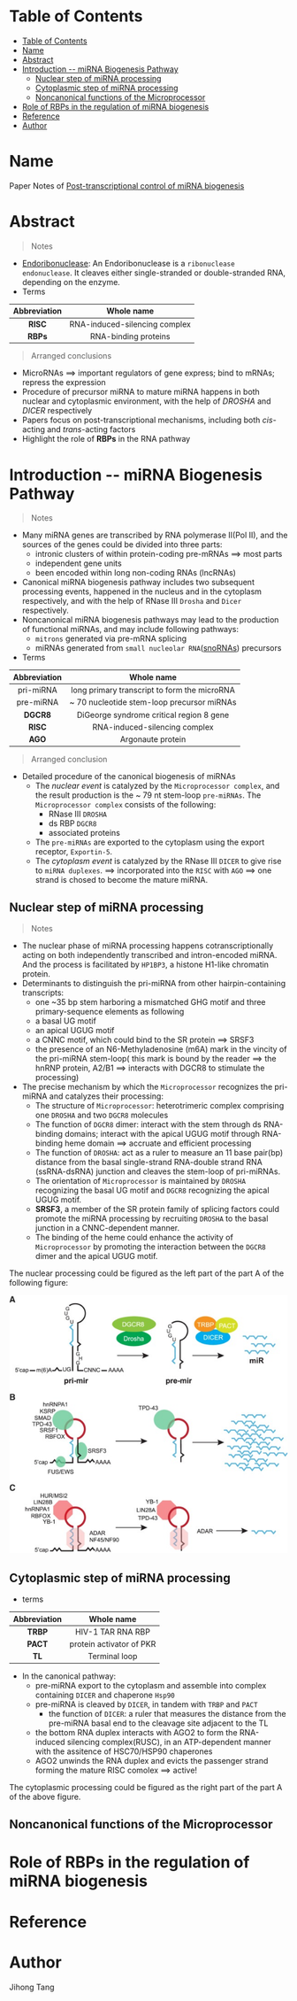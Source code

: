 [TOC levels=1-3]: #

# Table of Contents
- [Table of Contents](#table-of-contents)
- [Name](#name)
- [Abstract](#abstract)
- [Introduction -- miRNA Biogenesis Pathway](#introduction----mirna-biogenesis-pathway)
  - [Nuclear step of miRNA processing](#nuclear-step-of-mirna-processing)
  - [Cytoplasmic step of miRNA processing](#cytoplasmic-step-of-mirna-processing)
  - [Noncanonical functions of the Microprocessor](#noncanonical-functions-of-the-microprocessor)
- [Role of RBPs in the regulation of miRNA biogenesis](#role-of-rbps-in-the-regulation-of-mirna-biogenesis)
- [Reference](#reference)
- [Author](#author)

# Name
Paper Notes of [Post-transcriptional control of miRNA biogenesis](http://rnajournal.cshlp.org/lookup/doi/10.1261/rna.)

# Abstract
> Notes
* [Endoribonuclease](https://en.wikipedia.org/wiki/Endoribonuclease): An Endoribonuclease is a `ribonuclease endonuclease`. It cleaves either single-stranded or double-stranded RNA, depending on the enzyme.
* Terms

| Abbreviation | Whole name|
| :---: | :---: |
|**RISC**| RNA-induced-silencing complex|
|**RBPs**| RNA-binding proteins|

> Arranged conclusions
* MicroRNAs ==> important regulators of gene express; bind to mRNAs; repress the expression
* Procedure of precursor miRNA to mature miRNA happens in both nuclear and cytoplasmic environment, with the help of *DROSHA* and *DICER* respectively
* Papers focus on post-transcriptional mechanisms, including both *cis*-acting and *trans*-acting factors
* Highlight the role of **RBPs** in the RNA pathway

# Introduction -- miRNA Biogenesis Pathway
> Notes
* Many miRNA genes are transcribed by RNA polymerase II(Pol II), and the sources of the genes could be divided into three parts:
  * intronic clusters of within protein-coding pre-mRNAs ==> most parts
  * independent gene units
  * been encoded within long non-coding RNAs (lncRNAs)
* Canonical miRNA biogenesis pathway includes two subsequent processing events, happened in the nucleus and in the cytoplasm respectively, and with the help of RNase III `Drosha` and `Dicer` respectively.
* Noncanonical miRNA biogenesis pathways may lead to the production of functional miRNAs, and may include following pathways:
  * `mitrons` generated via pre-mRNA splicing
  * miRNAs generated from `small nucleolar RNA`([snoRNAs](https://en.wikipedia.org/wiki/Small_nucleolar_RNA)) precursors
* Terms

| Abbreviation | Whole name|
| :---: | :---: |
|pri-miRNA| long primary transcript to form the microRNA|
| pre-miRNA | ~ 70 nucleotide stem-loop precursor miRNAs|
|**DGCR8**| DiGeorge syndrome critical region 8 gene|
|**RISC**| RNA-induced-silencing complex|
| **AGO** | Argonaute protein|

> Arranged conclusion
* Detailed procedure of the canonical biogenesis of miRNAs
  * The *nuclear event* is catalyzed by the `Microprocessor complex`, and the result production is the ~ 79 nt stem-loop `pre-miRNAs`. The `Microprocessor complex` consists of the following:
    * RNase III `DROSHA`
    * ds RBP `DGCR8`
    * associated proteins
  * The `pre-miRNAs` are exported to the cytoplasm using the export receptor, `Exportin-5`.
  * The *cytoplasm event* is catalyzed by the RNase III `DICER` to give rise to `miRNA duplexes`. ==> incorporated into the `RISC` with `AGO` ==> one strand is chosed to become the mature miRNA.

## Nuclear step of miRNA processing
> Notes
* The nuclear phase of miRNA processing happens cotranscriptionally acting on both independently transcribed and intron-encoded miRNA. And the process is facilitated by `HP1BP3`, a histone H1-like chromatin protein.
* Determinants to distinguish the pri-miRNA from other hairpin-containing transcripts:
  * one ~35 bp stem harboring a mismatched GHG motif and three primary-sequence elements as following
  * a basal UG motif
  * an apical UGUG motif
  * a CNNC motif, which could bind to the SR protein ==> SRSF3
  * the presence of an N6-Methyladenosine (m6A) mark in the vincity of the pri-miRNA stem-loop( this mark is bound by the reader ==> the hnRNP protein, A2/B1 ==> interacts with DGCR8 to stimulate the processing)
* The precise mechanism by which the `Microprocessor` recognizes the pri-miRNA and catalyzes their processing:
  * The structure of `Microprocessor`: heterotrimeric complex comprising one `DROSHA` and two `DGCR8` molecules
  * The function of `DGCR8` dimer: interact with the stem through ds RNA-binding domains; interact with the apical UGUG motif through RNA-binding heme domain ==> accruate and efficient processing
  * The function of `DROSHA`: act as a ruler to measure an 11 base pair(bp) distance from the basal single-strand RNA-double strand RNA (ssRNA-dsRNA) junction and cleaves the stem-loop of pri-miRNAs.
  * The orientation of `Microprocessor` is maintained by `DROSHA` recognizing the basal UG motif and `DGCR8` recognizing the apical UGUG motif.
  * **SRSF3**, a member of the SR protein family of splicing factors could promote the miRNA processing by recruiting `DROSHA` to the basal junction in a CNNC-dependent manner.
  * The binding of the heme could enhance the activity of `Microprocessor` by promoting the interaction between the `DGCR8` dimer and the apical UGUG motif.

The nuclear processing could be figured as the left part of the part A of the following figure:

![microprocessor processing](../images/postfig1.jpg)

## Cytoplasmic step of miRNA processing
* terms
  
| Abbreviation | Whole name|
| :---: | :---: |
|**TRBP**| HIV-1 TAR RNA RBP|
| **PACT**| protein activator of PKR|
|**TL**| Terminal loop|

* In the canonical pathway: 
  * pre-miRNA export to the cytoplasm and assemble into complex containing `DICER` and chaperone `Hsp90`
  * pre-miRNA is cleaved by `DICER`, in tandem with `TRBP` and `PACT` 
    * the function of `DICER`: a ruler that measures the distance from the pre-miRNA basal end to the cleavage site adjacent to the TL
  * the bottom RNA duplex interacts with AGO2 to form the RNA-induced silencing complex(RUSC), in an ATP-dependent manner with the assitence of HSC70/HSP90 chaperones
  * AGO2 unwinds the RNA duplex and evicts the passenger strand forming the mature RISC comolex ==> active!

The cytoplasmic processing could be figured as the right part of the part A of the above figure.

## Noncanonical functions of the Microprocessor





# Role of RBPs in the regulation of miRNA biogenesis


# Reference 

# Author
Jihong Tang